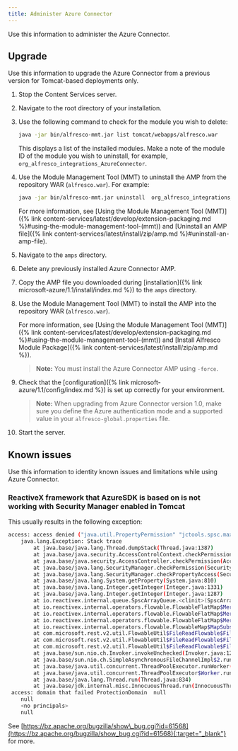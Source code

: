 ```yaml
---
title: Administer Azure Connector
---
```


Use this information to administer the Azure Connector.

## Upgrade

Use this information to upgrade the Azure Connector from a previous version for Tomcat-based deployments only.

1. Stop the Content Services server.

2. Navigate to the root directory of your installation.

3. Use the following command to check for the module you wish to delete:

    ```bash
    java -jar bin/alfresco-mmt.jar list tomcat/webapps/alfresco.war
    ```

    This displays a list of the installed modules. Make a note of the module ID of the module you wish to uninstall, for example, `org_alfresco_integrations_AzureConnector`.

4. Use the Module Management Tool (MMT) to uninstall the AMP from the repository WAR (`alfresco.war`). For example:

    ```bash
    java -jar bin/alfresco-mmt.jar uninstall  org_alfresco_integrations_AzureConnector tomcat/webapps/alfresco.war
    ```

    For more information, see [Using the Module Management Tool (MMT)]({% link content-services/latest/develop/extension-packaging.md %}#using-the-module-management-tool-(mmt)) and [Uninstall an AMP file]({% link content-services/latest/install/zip/amp.md %}#uninstall-an-amp-file).

5. Navigate to the `amps` directory.

6. Delete any previously installed Azure Connector AMP.

7. Copy the AMP file you downloaded during [installation]({% link microsoft-azure/1.1/install/index.md %}) to the `amps` directory.

8. Use the Module Management Tool (MMT) to install the AMP into the repository WAR (`alfresco.war`).

    For more information, see [Using the Module Management Tool (MMT)]({% link content-services/latest/develop/extension-packaging.md %}#using-the-module-management-tool-(mmt)) and [Install Alfresco Module Package]({% link content-services/latest/install/zip/amp.md %}).

    > **Note:** You must install the Azure Connector AMP using `-force`.

9. Check that the [configuration]({% link microsoft-azure/1.1/config/index.md %}) is set up correctly for your environment.

    > **Note:** When upgrading from Azure Connector version 1.0, make sure you define the Azure authentication mode and a supported value in your `alfresco-global.properties` file.

10. Start the server.

## Known issues

Use this information to identity known issues and limitations while using Azure Connector.

### ReactiveX framework that AzureSDK is based on is not working with Security Manager enabled in Tomcat

This usually results in the following exception:

```bash
access: access denied ("java.util.PropertyPermission" "jctools.spsc.max.lookahead.step" "read")
    java.lang.Exception: Stack trace
        at java.base/java.lang.Thread.dumpStack(Thread.java:1387)
        at java.base/java.security.AccessControlContext.checkPermission(AccessControlContext.java:462)
        at java.base/java.security.AccessController.checkPermission(AccessController.java:895)
        at java.base/java.lang.SecurityManager.checkPermission(SecurityManager.java:322)
        at java.base/java.lang.SecurityManager.checkPropertyAccess(SecurityManager.java:1066)
        at java.base/java.lang.System.getProperty(System.java:810)
        at java.base/java.lang.Integer.getInteger(Integer.java:1331)
        at java.base/java.lang.Integer.getInteger(Integer.java:1287)
        at io.reactivex.internal.queue.SpscArrayQueue.<clinit>(SpscArrayQueue.java:43)
        at io.reactivex.internal.operators.flowable.FlowableFlatMap$MergeSubscriber.getMainQueue(FlowableFlatMap.java:222)
        at io.reactivex.internal.operators.flowable.FlowableFlatMap$MergeSubscriber.tryEmitScalar(FlowableFlatMap.java:245)
        at io.reactivex.internal.operators.flowable.FlowableFlatMap$MergeSubscriber.onNext(FlowableFlatMap.java:152)
        at io.reactivex.internal.operators.flowable.FlowableMap$MapSubscriber.onNext(FlowableMap.java:68)
        at com.microsoft.rest.v2.util.FlowableUtil$FileReadFlowable$FileReadSubscription.drain(FlowableUtil.java:311)
        at com.microsoft.rest.v2.util.FlowableUtil$FileReadFlowable$FileReadSubscription.completed(FlowableUtil.java:383)
        at com.microsoft.rest.v2.util.FlowableUtil$FileReadFlowable$FileReadSubscription.completed(FlowableUtil.java:258)
        at java.base/sun.nio.ch.Invoker.invokeUnchecked(Invoker.java:127)
        at java.base/sun.nio.ch.SimpleAsynchronousFileChannelImpl$2.run(SimpleAsynchronousFileChannelImpl.java:335)
        at java.base/java.util.concurrent.ThreadPoolExecutor.runWorker(ThreadPoolExecutor.java:1128)
        at java.base/java.util.concurrent.ThreadPoolExecutor$Worker.run(ThreadPoolExecutor.java:628)
        at java.base/java.lang.Thread.run(Thread.java:834)
        at java.base/jdk.internal.misc.InnocuousThread.run(InnocuousThread.java:134)
 access: domain that failed ProtectionDomain  null
    null
    <no principals>
    null
```

See [https://bz.apache.org/bugzilla/show\_bug.cgi?id=61568](https://bz.apache.org/bugzilla/show_bug.cgi?id=61568){:target="_blank"} for more.
